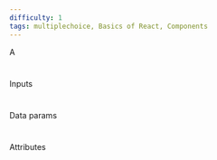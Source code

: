 ```yaml
---
difficulty: 1
tags: multiplechoice, Basics of React, Components
---
```


A

#

Inputs

#

Data params

#

Attributes

